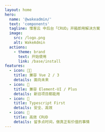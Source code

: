 ```yaml
---
layout: home
hero:
  name: '@wakeadmin/'
  text: 'components'
  tagline: 惟客云 中后台「CRUD」开箱即用解决方案
  image:
    src: /logo.png
    alt: WakeAdmin
  actions:
    - theme: brand
      text: 开始使用
      link: /base/install
features:
  - icon: 🖖🏻
    title: 兼容 Vue 2 / 3
    details: 面向未来
  - icon: 🧢
    title: 兼容 Element-UI / Plus
    details: 新旧项目都能用
  - icon: 🚨
    title: Typescript First
    details: 安全、高效
  - icon: 🚀
    title: 高效 CRUD
    details: 留多点时间，做真正有价值的事情
---
```


<!-- <div class="join-group">
  <img class="join-group__img" src="/group.png">
  <div class="join-group__text">进入交流群</div>
</div> -->

<style scoped>
.join-group {
  display: flex;
  flex-direction: column;
  align-items: center;
  margin-top: 100px;
}

.join-group__img {
  width: 200px;
  border-radius: 10px;
}

.join-group__text {
  margin-top: 10px;
}
</style>

<style>
:root {
  --vp-home-hero-name-color: transparent;
  --vp-home-hero-name-background: linear-gradient(120deg, #bd34fe, #ff6c0e);
  --vp-home-hero-image-background-image: linear-gradient( -45deg, #bd34fe60 30%, #ff6c0e60 );
  --vp-home-hero-image-filter: blur(72px); 
}
</style>
